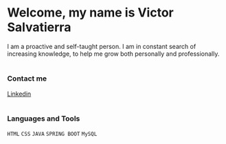 # **Welcome, my name is Victor Salvatierra**

I am a proactive and self-taught person. I am in constant search of increasing knowledge, to help me grow both personally and professionally.
#

### Contact me

 [Linkedin](https://www.linkedin.com/in/victor-salvatierra-910a88211/)

#
### Languages and Tools

<div width= "300px" height="300px" background = "green"></div>
<code>HTML</code>
<code>CSS</code>
<code>JAVA</code>
<code>SPRING BOOT</code>
<code>MySQL</code>

